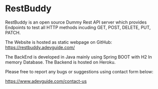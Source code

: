 # RestBuddy

RestBuddy is an open source Dummy Rest API server which provides Endpoints to test all HTTP methods incuding GET, POST, DELETE, PUT, PATCH.

The Website is hosted as static webpage on GitHub: https://restbuddy.adevguide.com/

The BackEnd is developed in Java mainly using Spring BOOT with H2 In memory Database. The Backend is hosted on Heroku.

Please free to report any bugs or suggestions using contact form below:

https://www.adevguide.com/contact-us
